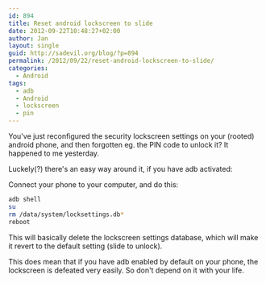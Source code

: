 ```yaml
---
id: 894
title: Reset android lockscreen to slide
date: 2012-09-22T10:48:27+02:00
author: Jan
layout: single
guid: http://sadevil.org/blog/?p=894
permalink: /2012/09/22/reset-android-lockscreen-to-slide/
categories:
  - Android
tags:
  - adb
  - Android
  - lockscreen
  - pin
---
```

You've just reconfigured the security lockscreen settings on your (rooted) android phone, and then forgotten eg. the PIN code to unlock it? It happened to me yesterday.

Luckely(?) there's an easy way around it, if you have adb activated:

Connect your phone to your computer, and do this:

```bash
adb shell
su
rm /data/system/locksettings.db*
reboot
```

This will basically delete the lockscreen settings database, which will make it revert to the default setting (slide to unlock).

This does mean that if you have adb enabled by default on your phone, the lockscreen is defeated very easily. So don't depend on it with your life.